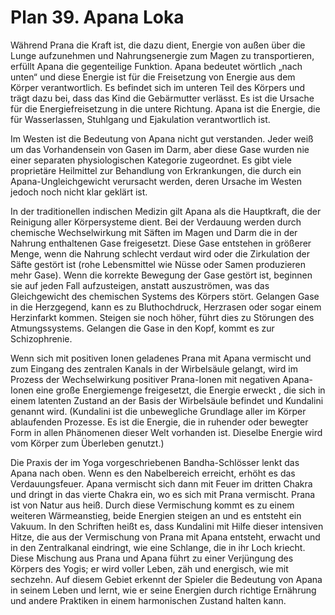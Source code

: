 # Plan 39. Apana Loka

Während Prana die Kraft ist, die dazu dient, Energie von außen über die Lunge aufzunehmen und Nahrungsenergie zum Magen zu transportieren, erfüllt Apana die gegenteilige Funktion. Apana bedeutet wörtlich „nach unten“ und diese Energie ist für die Freisetzung von Energie aus dem Körper verantwortlich. Es befindet sich im unteren Teil des Körpers und trägt dazu bei, dass das Kind die Gebärmutter verlässt. Es ist die Ursache für die Energiefreisetzung in die untere Richtung. Apana ist die Energie, die für Wasserlassen, Stuhlgang und Ejakulation verantwortlich ist.

Im Westen ist die Bedeutung von Apana nicht gut verstanden. Jeder weiß um das Vorhandensein von Gasen im Darm, aber diese Gase wurden nie einer separaten physiologischen Kategorie zugeordnet. Es gibt viele proprietäre Heilmittel zur Behandlung von Erkrankungen, die durch ein Apana-Ungleichgewicht verursacht werden, deren Ursache im Westen jedoch noch nicht klar geklärt ist.

In der traditionellen indischen Medizin gilt Apana als die Hauptkraft, die der Reinigung aller Körpersysteme dient. Bei der Verdauung werden durch chemische Wechselwirkung mit Säften im Magen und Darm die in der Nahrung enthaltenen Gase freigesetzt. Diese Gase entstehen in größerer Menge, wenn die Nahrung schlecht verdaut wird oder die Zirkulation der Säfte gestört ist (rohe Lebensmittel wie Nüsse oder Samen produzieren mehr Gase). Wenn die korrekte Bewegung der Gase gestört ist, beginnen sie auf jeden Fall aufzusteigen, anstatt auszuströmen, was das Gleichgewicht des chemischen Systems des Körpers stört. Gelangen Gase in die Herzgegend, kann es zu Bluthochdruck, Herzrasen oder sogar einem Herzinfarkt kommen. Steigen sie noch höher, führt dies zu Störungen des Atmungssystems. Gelangen die Gase in den Kopf, kommt es zur Schizophrenie.

Wenn sich mit positiven Ionen geladenes Prana mit Apana vermischt und zum Eingang des zentralen Kanals in der Wirbelsäule gelangt, wird im Prozess der Wechselwirkung positiver Prana-Ionen mit negativen Apana-Ionen eine große Energiemenge freigesetzt, die Energie erweckt , die sich in einem latenten Zustand an der Basis der Wirbelsäule befindet und Kundalini genannt wird. (Kundalini ist die unbewegliche Grundlage aller im Körper ablaufenden Prozesse. Es ist die Energie, die in ruhender oder bewegter Form in allen Phänomenen dieser Welt vorhanden ist. Dieselbe Energie wird vom Körper zum Überleben genutzt.)

Die Praxis der im Yoga vorgeschriebenen Bandha-Schlösser lenkt das Apana nach oben. Wenn es den Nabelbereich erreicht, erhöht es das Verdauungsfeuer. Apana vermischt sich dann mit Feuer im dritten Chakra und dringt in das vierte Chakra ein, wo es sich mit Prana vermischt. Prana ist von Natur aus heiß. Durch diese Vermischung kommt es zu einem weiteren Wärmeanstieg, beide Energien steigen an und es entsteht ein Vakuum. In den Schriften heißt es, dass Kundalini mit Hilfe dieser intensiven Hitze, die aus der Vermischung von Prana mit Apana entsteht, erwacht und in den Zentralkanal eindringt, wie eine Schlange, die in ihr Loch kriecht. Diese Mischung aus Prana und Apana führt zu einer Verjüngung des Körpers des Yogis; er wird voller Leben, zäh und energisch, wie mit sechzehn. Auf diesem Gebiet erkennt der Spieler die Bedeutung von Apana in seinem Leben und lernt, wie er seine Energien durch richtige Ernährung und andere Praktiken in einem harmonischen Zustand halten kann.
